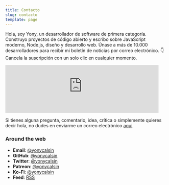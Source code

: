 ```yaml
---
title: Contacto
slug: contacto
template: page
---
```


Hola, soy Yony, un desarrollador de software de primera categoría. Construyo proyectos de código abierto y escribo sobre JavaScript moderno, Node.js, diseño y desarrollo web. Únase a más de 10.000 desarrolladores para recibir mi boletín de noticias por correo electrónico. 👇 Cancela la suscripción con un solo clic en cualquier momento.

<div class="centered-iframe">
  <iframe
    width="480"
    height="150"
    src="https://yonycalsin.substack.com/embed"
    frameborder="0"
    scrolling="no"
  ></iframe>
</div>

Si tienes alguna pregunta, comentario, idea, crítica o simplemente quieres decir hola, no dudes en enviarme un correo electrónico [aqui](mailto:helloyonycalsin@gmail.com)

### Around the web

-  **Email**: [@yonycalsin](mailto:helloyonycalsin@gmail.com)
-  **GitHub**: [@yonycalsin](https://github.com/yonycalsin)
-  **Twitter**: [@yonycalsin](https://twitter.com/yonycalsin)
-  **Patreon**: [@yonycalsin](https://patreon.com/yonycalsin)
-  **Ko-Fi**: [@yonycalsin](https://ko-fi.com/yonycalsin)
-  **Feed**: [RSS](https://yonycalsin.netlify.app/rss.xml)
